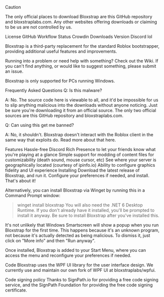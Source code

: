 Caution

The only official places to download Bloxstrap are this GitHub repository and bloxstraplabs.com. Any other websites offering downloads or claiming to be us are not controlled by us.



License GitHub Workflow Status Crowdin Downloads Version Discord lol

Bloxstrap is a third-party replacement for the standard Roblox bootstrapper, providing additional useful features and improvements.

Running into a problem or need help with something? Check out the Wiki. If you can't find anything, or would like to suggest something, please submit an issue.

Bloxstrap is only supported for PCs running Windows.

Frequently Asked Questions
Q: Is this malware?

A: No. The source code here is viewable to all, and it'd be impossible for us to slip anything malicious into the downloads without anyone noticing. Just be sure you're downloading it from an official source. The only two official sources are this GitHub repository and bloxstraplabs.com.

Q: Can using this get me banned?

A: No, it shouldn't. Bloxstrap doesn't interact with the Roblox client in the same way that exploits do. Read more about that here.

Features
Hassle-free Discord Rich Presence to let your friends know what you're playing at a glance
Simple support for modding of content files for customizability (death sound, mouse cursor, etc)
See where your server is geographically located (courtesy of ipinfo.io)
Ability to configure graphics fidelity and UI experience
Installing
Download the latest release of Bloxstrap, and run it. Configure your preferences if needed, and install. That's about it!

Alternatively, you can install Bloxstrap via Winget by running this in a Command Prompt window:

> winget install bloxstrap
You will also need the .NET 6 Desktop Runtime. If you don't already have it installed, you'll be prompted to install it anyway. Be sure to install Bloxstrap after you've installed this.

It's not unlikely that Windows Smartscreen will show a popup when you run Bloxstrap for the first time. This happens because it's an unknown program, not because it's actually detected as being malicious. To dismiss it, just click on "More info" and then "Run anyway".

Once installed, Bloxstrap is added to your Start Menu, where you can access the menu and reconfigure your preferences if needed.

Code
Bloxstrap uses the WPF UI library for the user interface design. We currently use and maintain our own fork of WPF UI at bloxstraplabs/wpfui.

Code signing policy
Thanks to SignPath.io for providing a free code signing service, and the SignPath Foundation for providing the free code signing certificate.
